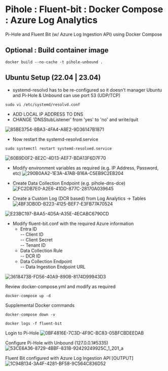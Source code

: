 # Pihole : Fluent-bit : Docker Compose : Azure Log Analytics
Pi-Hole and Fluent Bit (w/ Azure Log Ingestion API) using Docker Compose

## Optional : Build container image
```console
docker build --no-cache -t pihole-unbound .
```

## Ubuntu Setup (22.04 | 23.04)
* systemd-resolvd has to be re-configured so it doesn't manager Ubuntu and Pi-Hole & Unbound
can use port 53 (UDP/TCP)
```console
sudo vi /etc/systemd/resolvd.conf
```
* ADD LOCAL IP ADDRESS TO DNS
* CHANGE 'DNSStubListener' from 'yes' to 'no' and write/quit
  
![85BE3754-8BA3-4FA4-A8E2-9D36147B1871](https://github.com/dcodev1702/pihole_fluentbit_docker/assets/32214072/fb8ad910-cb8b-43b2-a013-2f57a8c3b314)

* Now restart the systemd-resolvd.service
```console
sudo systemctl restart systemd-resolved.service
```

![60B9D0F2-8E2C-4D13-AEF7-BDA13F6D7F70](https://github.com/dcodev1702/pihole_fluentbit_docker/assets/32214072/200eb2ab-ddf2-42bf-956e-56255656aeda)

* Modify environment variables as required (e.g. IP Address, Password, etc)
![290B0AA2-1E3A-47AB-B16A-C5EB9C2EB204](https://github.com/dcodev1702/pihole_fluentbit_docker/assets/32214072/0207d30f-975f-4e39-b1bd-596e26040f9b)

* Create Data Collection Endpoint (e.g. pihole-dns-dce)
![FC2DB7E0-A2E6-41DD-877C-28170A039645](https://github.com/dcodev1702/pihole_fluentbit_docker/assets/32214072/940ebe50-09b8-4553-9846-2dd640e4e4b9)

* Create a Custom Log (DCR based) from Log Analytics -> Tables
![4BF3DB0D-B223-4125-BEF7-E3FB77A70524](https://github.com/dcodev1702/pihole_fluentbit_docker/assets/32214072/34202dd6-df13-4078-8335-9482b2179e04)

![E23BC197-BAA5-4D5A-A35E-4ECABC6790CD](https://github.com/dcodev1702/pihole_fluentbit_docker/assets/32214072/94972096-dd76-4719-b8e7-ccdd48f2b7f8)

* Modify fluent-bit.conf with the required Azure information
  * Entra ID <br />
    -- Client ID <br />
    -- Client Secret <br />
    -- Tenant ID <br />
  * Data Collection Rule <br />
    -- DCR ID <br />
  * Data Collection Endpoint <br />
    -- Data Ingestion Endpoint URL <br />

![3618473B-FD56-40A9-890B-8174D99943D3](https://github.com/dcodev1702/pihole_fluentbit_docker/assets/32214072/1d3a9e9b-340e-420f-b37f-121f4458d6ff)

Review docker-compose.yml and modify as required
```console
docker-compose up -d
```

Supplemental Docker commands
```console
docker-compose down -v
```

```console
docker logs -f fluent-bit
```

Login to Pi-Hole
![0BF4816E-7C3D-4F9C-BC83-05BFCBDEEDAB](https://github.com/dcodev1702/pihole_fluentbit_docker/assets/32214072/14e606d8-4a25-48a1-b410-3331a3057a93)


Configure Pi-Hole with Unbound (127.0.0.1#5335)
![53CE6A36-8729-4BBF-831B-92429249925C_1_201_a](https://github.com/dcodev1702/pihole_fluentbit_docker/assets/32214072/e67b67e2-444a-4d84-8951-73ffafa63490)


Fluent Bit configured with Azure Log Ingestion API [OUTPUT]
![1C94B134-3A4F-4281-BF58-9C564C836D52](https://github.com/dcodev1702/pihole_fluentbit_docker/assets/32214072/e7922b04-48f7-4bd0-a15d-41cd2a57d429)


